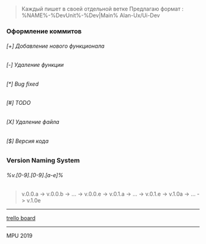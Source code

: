 > Каждый пишет в своей отдельной ветке
> Предлагаю формат : %NAME%-%DevUnit%-%Dev|Main%
> Alan-Ux/Ui-Dev

### Оформление коммитов
###### [+] Добавление нового функционала
###### [-] Удаление функции
###### [*] Bug fixed
###### [#] TODO
###### [X] Удаление файла
###### [$] Версия кода
### Version Naming System
###### %v.[0-9].[0-9].[a-e]%
>v.0.0.a -> v.0.0.b -> ... -> v.0.0.e -> v.0.1.a -> ... -> v.0.1.e -> v.1.0a -> ... -> v.1.0e


------------

 [trello board](http://https://trello.com/b/UXrKkLRL/%D0%BC%D0%BE%D0%BD%D0%B8%D1%82%D0%BE%D1%80%D0%B8%D0%BD%D0%B3-%D1%83%D1%81%D0%BF%D0%B5%D0%B2%D0%B0%D0%B5%D0%BC%D0%BE%D1%81%D1%82%D0%B8 "trello board")


___
MPU 2019 
